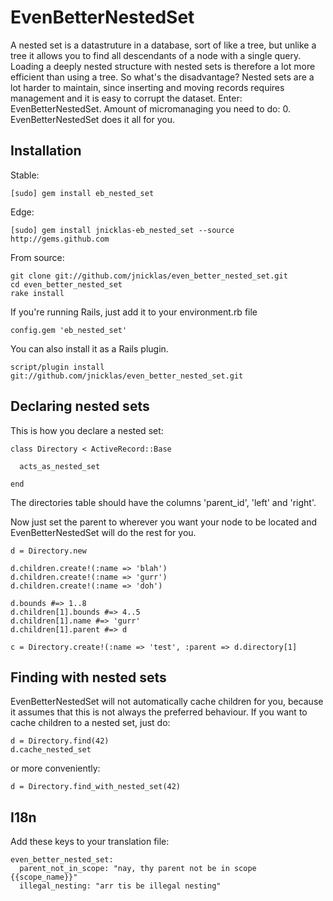 # EvenBetterNestedSet

A nested set is a datastruture in a database, sort of like a tree, but unlike a tree it allows you to find all descendants of a node with a single query. Loading a deeply nested structure with nested sets is therefore a lot more efficient than using a tree. So what's the disadvantage? Nested sets are a lot harder to maintain, since inserting and moving records requires management and it is easy to corrupt the dataset. Enter: EvenBetterNestedSet. Amount of micromanaging you need to do: 0. EvenBetterNestedSet does it all for you.

## Installation

Stable:

    [sudo] gem install eb_nested_set
    
Edge:

    [sudo] gem install jnicklas-eb_nested_set --source http://gems.github.com

From source:

    git clone git://github.com/jnicklas/even_better_nested_set.git
    cd even_better_nested_set
    rake install

If you're running Rails, just add it to your environment.rb file

    config.gem 'eb_nested_set'

You can also install it as a Rails plugin.

    script/plugin install git://github.com/jnicklas/even_better_nested_set.git

## Declaring nested sets

This is how you declare a nested set:

    class Directory < ActiveRecord::Base
    
      acts_as_nested_set
    
    end
    
The directories table should have the columns 'parent_id', 'left' and 'right'.

Now just set the parent to wherever you want your node to be located and EvenBetterNestedSet will do the rest for you.
    
    d = Directory.new
    
    d.children.create!(:name => 'blah')
    d.children.create!(:name => 'gurr')
    d.children.create!(:name => 'doh')
    
    d.bounds #=> 1..8
    d.children[1].bounds #=> 4..5
    d.children[1].name #=> 'gurr'
    d.children[1].parent #=> d
    
    c = Directory.create!(:name => 'test', :parent => d.directory[1]

## Finding with nested sets

EvenBetterNestedSet will not automatically cache children for you, because it assumes that this is not always the preferred behaviour. If you want to cache children to a nested set, just do:

    d = Directory.find(42)
    d.cache_nested_set
    
or more conveniently:

    d = Directory.find_with_nested_set(42)

## I18n

Add these keys to your translation file:

    even_better_nested_set:
      parent_not_in_scope: "nay, thy parent not be in scope {{scope_name}}"
      illegal_nesting: "arr tis be illegal nesting"